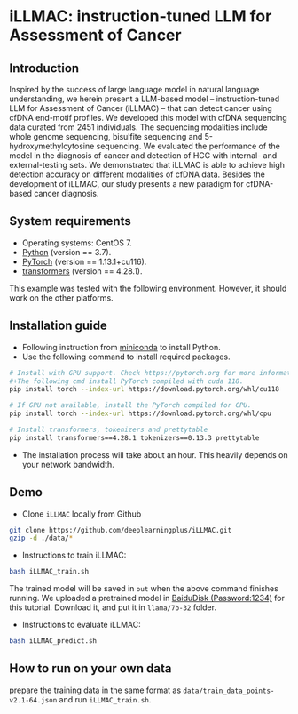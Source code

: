 # iLLMAC: instruction-tuned LLM for Assessment of Cancer

## Introduction
Inspired by the success of large language model in natural language understanding, we herein present a LLM-based model – instruction-tuned LLM for Assessment of Cancer (iLLMAC) – that can detect cancer using cfDNA end-motif profiles. We developed this model with cfDNA sequencing data curated from 2451 individuals. The sequencing modalities include whole genome sequencing, bisulfite sequencing and 5-hydroxymethylcytosine sequencing. We evaluated the performance of the model in the diagnosis of cancer and detection of HCC with internal- and external-testing sets. We demonstrated that iLLMAC is able to achieve high detection accuracy on different modalities of cfDNA data. Besides the development of iLLMAC, our study presents a new paradigm for cfDNA-based cancer diagnosis.   

## System requirements
- Operating systems: CentOS 7.
- [Python](https://docs.conda.io/en/latest/miniconda.html) (version == 3.7).
- [PyTorch](https://pytorch.org) (version == 1.13.1+cu116).
- [transformers](https://huggingface.co/docs/transformers/index) (version == 4.28.1).

This example was tested with the following environment. However, it should work on the other platforms. 

## Installation guide
- Following instruction from [miniconda](https://docs.conda.io/en/latest/miniconda.html) to install Python.
- Use the following command to install required packages.
```bash
# Install with GPU support. Check https://pytorch.org for more information. 
#+The following cmd install PyTorch compiled with cuda 118. 
pip install torch --index-url https://download.pytorch.org/whl/cu118

# If GPU not available, install the PyTorch compiled for CPU.
pip install torch --index-url https://download.pytorch.org/whl/cpu

# Install transformers, tokenizers and prettytable
pip install transformers==4.28.1 tokenizers==0.13.3 prettytable
```

- The installation process will take about an hour. This heavily depends on your network bandwidth.

## Demo
- Clone `iLLMAC` locally from Github
```bash
git clone https://github.com/deeplearningplus/iLLMAC.git
gzip -d ./data/*
```
- Instructions to train iLLMAC:
```bash
bash iLLMAC_train.sh
```

The trained model will be saved in `out` when the above command finishes running.
We uploaded a pretrained model in [BaiduDisk (Password:1234)](https://markdown.com.cn) for this tutorial. Download it, and put it in `llama/7b-32` folder.

- Instructions to evaluate iLLMAC:
```bash
bash iLLMAC_predict.sh
```


## How to run on your own data
prepare the training data in the same format as `data/train_data_points-v2.1-64.json` and run `iLLMAC_train.sh`.




